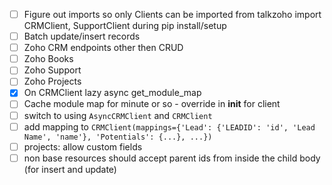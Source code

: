 - [ ] Figure out imports so only Clients can be imported from talkzoho import CRMClient, SupportClient during pip install/setup
- [ ] Batch update/insert records
- [ ] Zoho CRM endpoints other then CRUD
- [ ] Zoho Books
- [ ] Zoho Support
- [ ] Zoho Projects
- [x] On CRMClient lazy async get_module_map
- [ ] Cache module map for minute or so - override in __init__ for client
- [ ] switch to using `AsyncCRMClient` and `CRMClient`
- [ ] add mapping to `CRMClient(mappings={'Lead': {'LEADID': 'id', 'Lead Name', 'name'}, 'Potentials': {...}, ...})`
- [ ] projects: allow custom fields
- [ ] non base resources should accept parent ids from inside the child body (for insert and update)
